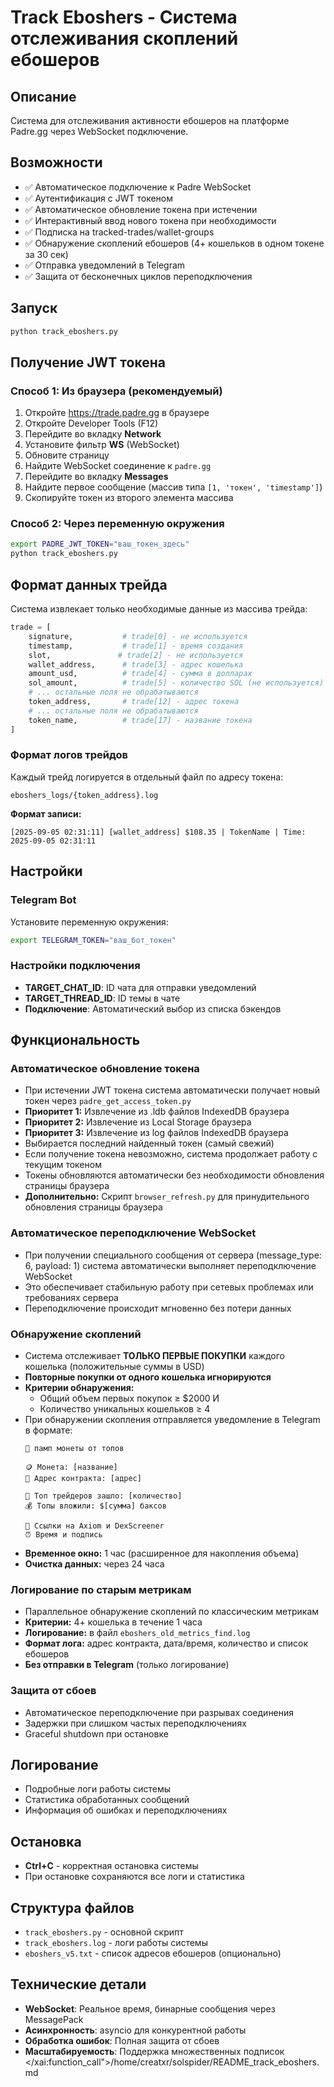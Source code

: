 # Track Eboshers - Система отслеживания скоплений ебошеров

## Описание
Система для отслеживания активности ебошеров на платформе Padre.gg через WebSocket подключение.

## Возможности
- ✅ Автоматическое подключение к Padre WebSocket
- ✅ Аутентификация с JWT токеном
- ✅ Автоматическое обновление токена при истечении
- ✅ Интерактивный ввод нового токена при необходимости
- ✅ Подписка на tracked-trades/wallet-groups
- ✅ Обнаружение скоплений ебошеров (4+ кошельков в одном токене за 30 сек)
- ✅ Отправка уведомлений в Telegram
- ✅ Защита от бесконечных циклов переподключения

## Запуск
```bash
python track_eboshers.py
```

## Получение JWT токена

### Способ 1: Из браузера (рекомендуемый)
1. Откройте https://trade.padre.gg в браузере
2. Откройте Developer Tools (F12)
3. Перейдите во вкладку **Network**
4. Установите фильтр **WS** (WebSocket)
5. Обновите страницу
6. Найдите WebSocket соединение к `padre.gg`
7. Перейдите во вкладку **Messages**
8. Найдите первое сообщение (массив типа `[1, 'токен', 'timestamp']`)
9. Скопируйте токен из второго элемента массива

### Способ 2: Через переменную окружения
```bash
export PADRE_JWT_TOKEN="ваш_токен_здесь"
python track_eboshers.py
```

## Формат данных трейда

Система извлекает только необходимые данные из массива трейда:

```python
trade = [
    signature,           # trade[0] - не используется
    timestamp,           # trade[1] - время создания
    slot,               # trade[2] - не используется
    wallet_address,      # trade[3] - адрес кошелька
    amount_usd,          # trade[4] - сумма в долларах
    sol_amount,          # trade[5] - количество SOL (не используется)
    # ... остальные поля не обрабатываются
    token_address,       # trade[12] - адрес токена
    # ... остальные поля не обрабатываются
    token_name,          # trade[17] - название токена
]
```

### Формат логов трейдов

Каждый трейд логируется в отдельный файл по адресу токена:

```
eboshers_logs/{token_address}.log
```

**Формат записи:**
```
[2025-09-05 02:31:11] [wallet_address] $108.35 | TokenName | Time: 2025-09-05 02:31:11
```

## Настройки

### Telegram Bot
Установите переменную окружения:
```bash
export TELEGRAM_TOKEN="ваш_бот_токен"
```

### Настройки подключения
- **TARGET_CHAT_ID**: ID чата для отправки уведомлений
- **TARGET_THREAD_ID**: ID темы в чате
- **Подключение**: Автоматический выбор из списка бэкендов

## Функциональность

### Автоматическое обновление токена
- При истечении JWT токена система автоматически получает новый токен через `padre_get_access_token.py`
- **Приоритет 1:** Извлечение из .ldb файлов IndexedDB браузера
- **Приоритет 2:** Извлечение из Local Storage браузера
- **Приоритет 3:** Извлечение из log файлов IndexedDB браузера
- Выбирается последний найденный токен (самый свежий)
- Если получение токена невозможно, система продолжает работу с текущим токеном
- Токены обновляются автоматически без необходимости обновления страницы браузера
- **Дополнительно:** Скрипт `browser_refresh.py` для принудительного обновления страницы браузера

### Автоматическое переподключение WebSocket
- При получении специального сообщения от сервера (message_type: 6, payload: 1) система автоматически выполняет переподключение WebSocket
- Это обеспечивает стабильную работу при сетевых проблемах или требованиях сервера
- Переподключение происходит мгновенно без потери данных

### Обнаружение скоплений
- Система отслеживает **ТОЛЬКО ПЕРВЫЕ ПОКУПКИ** каждого кошелька (положительные суммы в USD)
- **Повторные покупки от одного кошелька игнорируются**
- **Критерии обнаружения:**
  - Общий объем первых покупок ≥ $2000 И
  - Количество уникальных кошельков ≥ 4
- При обнаружении скопления отправляется уведомление в Telegram в формате:
  ```
  🚀 памп монеты от топов

  🪙 Монета: [название]
  📄 Адрес контракта: [адрес]

  👥 Топ трейдеров зашло: [количество]
  💰 Топы вложили: $[сумма] баксов

  🔗 Ссылки на Axiom и DexScreener
  ⏰ Время и подпись
  ```
- **Временное окно:** 1 час (расширенное для накопления объема)
- **Очистка данных:** через 24 часа

### Логирование по старым метрикам
- Параллельное обнаружение скоплений по классическим метрикам
- **Критерии:** 4+ кошелька в течение 1 часа
- **Логирование:** в файл `eboshers_old_metrics_find.log`
- **Формат лога:** адрес контракта, дата/время, количество и список ебошеров
- **Без отправки в Telegram** (только логирование)

### Защита от сбоев
- Автоматическое переподключение при разрывах соединения
- Задержки при слишком частых переподключениях
- Graceful shutdown при остановке

## Логирование
- Подробные логи работы системы
- Статистика обработанных сообщений
- Информация об ошибках и переподключениях

## Остановка
- **Ctrl+C** - корректная остановка системы
- При остановке сохраняются все логи и статистика

## Структура файлов
- `track_eboshers.py` - основной скрипт
- `track_eboshers.log` - логи работы системы
- `eboshers_v5.txt` - список адресов ебошеров (опционально)

## Технические детали
- **WebSocket**: Реальное время, бинарные сообщения через MessagePack
- **Асинхронность**: asyncio для конкурентной работы
- **Обработка ошибок**: Полная защита от сбоев
- **Масштабируемость**: Поддержка множественных подписок</contents>
</xai:function_call">/home/creatxr/solspider/README_track_eboshers.md
